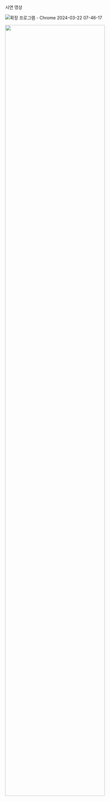시연 영상

![확장 프로그램 - Chrome 2024-03-22 07-46-17](https://github.com/dabin8693/captcha-model/assets/67405842/bbb4f92c-aaff-4ce4-96e7-cb22593d989b)

<img width="80%" src="https://github.com/dabin8693/captcha-model/assets/67405842/28471a95-19cf-4fee-89df-a1cbd2dad43f"/>

